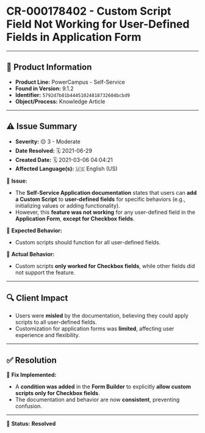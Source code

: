 # CR-000178402 - Custom Script Field Not Working for User-Defined Fields in Application Form

---

## 📌 Product Information
- **Product Line:** PowerCampus - Self-Service  
- **Found in Version:** 9.1.2  
- **Identifier:** `5792d7b01b44451024818732604bcbd9`  
- **Object/Process:** Knowledge Article  

---

## ⚠️ Issue Summary
- **Severity:** 🟡 3 - Moderate  
- **Date Resolved:** 🗓️ 2021-06-29  
- **Created Date:** 🗓️ 2021-03-06 04:04:21  
- **Affected Language(s):** 🇺🇸 English (US)  

🔹 **Issue:**  
- The **Self-Service Application documentation** states that users can **add a Custom Script** to **user-defined fields** for specific behaviors (e.g., initializing values or adding functionality).  
- However, this **feature was not working** for any user-defined field in the **Application Form**, **except for Checkbox fields**.  

📌 **Expected Behavior:**  
- Custom scripts should function for all user-defined fields.  

📌 **Actual Behavior:**  
- Custom scripts **only worked for Checkbox fields**, while other fields did not support the feature.  

---

## 🔍 Client Impact
- Users were **misled** by the documentation, believing they could apply scripts to all user-defined fields.  
- Customization for application forms was **limited**, affecting user experience and flexibility.  

---

## ✅ Resolution
🔧 **Fix Implemented:**  
- A **condition was added** in the **Form Builder** to explicitly **allow custom scripts only for Checkbox fields**.  
- The documentation and behavior are now **consistent**, preventing confusion.  

---

🚀 **Status:** **Resolved**
